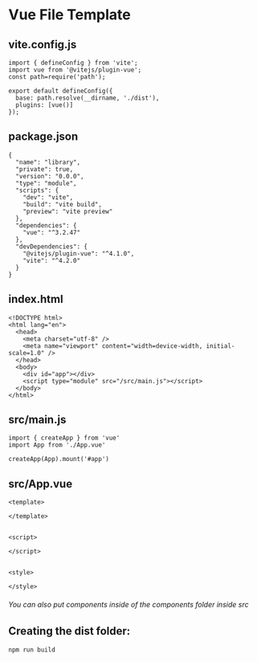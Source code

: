 # Vue File Template

## vite.config.js

```
import { defineConfig } from 'vite';
import vue from '@vitejs/plugin-vue';
const path=require('path');

export default defineConfig({
  base: path.resolve(__dirname, './dist'),
  plugins: [vue()]
});
```

## package.json

```
{
  "name": "library",
  "private": true,
  "version": "0.0.0",
  "type": "module",
  "scripts": {
    "dev": "vite",
    "build": "vite build",
    "preview": "vite preview"
  },
  "dependencies": {
    "vue": "^3.2.47"
  },
  "devDependencies": {
    "@vitejs/plugin-vue": "^4.1.0",
    "vite": "^4.2.0"
  }
}

```


## index.html

```
<!DOCTYPE html>
<html lang="en">
  <head>
    <meta charset="utf-8" />
    <meta name="viewport" content="width=device-width, initial-scale=1.0" />
  </head>
  <body>
    <div id="app"></div>
    <script type="module" src="/src/main.js"></script>
  </body>
</html>
```


## src/main.js

```
import { createApp } from 'vue'
import App from './App.vue'

createApp(App).mount('#app')
```


## src/App.vue

```
<template>

</template>


<script>

</script>


<style>

</style>
```

###### You can also put components inside of the components folder inside src

## Creating the dist folder:

```
npm run build
```
